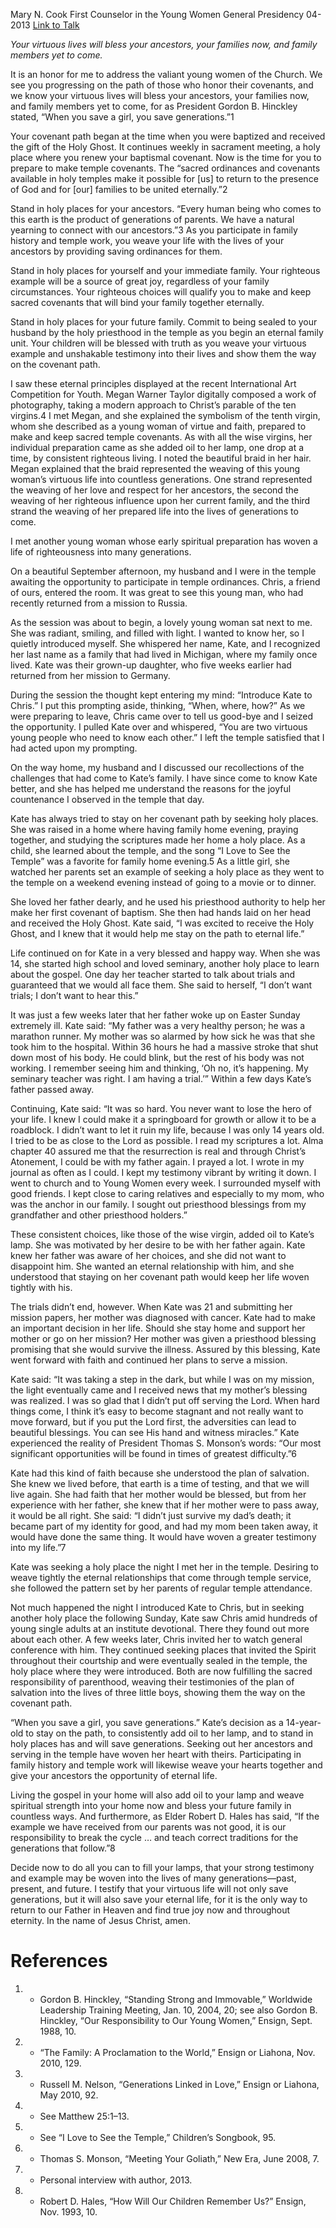 Mary N. Cook
First Counselor in the Young Women General Presidency
04-2013
[Link to Talk](https://www.churchofjesuschrist.org/study/general-conference/2013/04/when-you-save-a-girl-you-save-generations?lang=eng)

_Your virtuous lives will bless your ancestors, your families now, and family members yet to come._

It is an honor for me to address the valiant young women of the Church. We see you progressing on the path of those who honor their covenants, and we know your virtuous lives will bless your ancestors, your families now, and family members yet to come, for as President Gordon B. Hinckley stated, “When you save a girl, you save generations.”1

Your covenant path began at the time when you were baptized and received the gift of the Holy Ghost. It continues weekly in sacrament meeting, a holy place where you renew your baptismal covenant. Now is the time for you to prepare to make temple covenants. The “sacred ordinances and covenants available in holy temples make it possible for [us] to return to the presence of God and for [our] families to be united eternally.”2

Stand in holy places for your ancestors. “Every human being who comes to this earth is the product of generations of parents. We have a natural yearning to connect with our ancestors.”3 As you participate in family history and temple work, you weave your life with the lives of your ancestors by providing saving ordinances for them.

Stand in holy places for yourself and your immediate family. Your righteous example will be a source of great joy, regardless of your family circumstances. Your righteous choices will qualify you to make and keep sacred covenants that will bind your family together eternally.

Stand in holy places for your future family. Commit to being sealed to your husband by the holy priesthood in the temple as you begin an eternal family unit. Your children will be blessed with truth as you weave your virtuous example and unshakable testimony into their lives and show them the way on the covenant path.

I saw these eternal principles displayed at the recent International Art Competition for Youth. Megan Warner Taylor digitally composed a work of photography, taking a modern approach to Christ’s parable of the ten virgins.4 I met Megan, and she explained the symbolism of the tenth virgin, whom she described as a young woman of virtue and faith, prepared to make and keep sacred temple covenants. As with all the wise virgins, her individual preparation came as she added oil to her lamp, one drop at a time, by consistent righteous living. I noted the beautiful braid in her hair. Megan explained that the braid represented the weaving of this young woman’s virtuous life into countless generations. One strand represented the weaving of her love and respect for her ancestors, the second the weaving of her righteous influence upon her current family, and the third strand the weaving of her prepared life into the lives of generations to come.

I met another young woman whose early spiritual preparation has woven a life of righteousness into many generations.

On a beautiful September afternoon, my husband and I were in the temple awaiting the opportunity to participate in temple ordinances. Chris, a friend of ours, entered the room. It was great to see this young man, who had recently returned from a mission to Russia.

As the session was about to begin, a lovely young woman sat next to me. She was radiant, smiling, and filled with light. I wanted to know her, so I quietly introduced myself. She whispered her name, Kate, and I recognized her last name as a family that had lived in Michigan, where my family once lived. Kate was their grown-up daughter, who five weeks earlier had returned from her mission to Germany.

During the session the thought kept entering my mind: “Introduce Kate to Chris.” I put this prompting aside, thinking, “When, where, how?” As we were preparing to leave, Chris came over to tell us good-bye and I seized the opportunity. I pulled Kate over and whispered, “You are two virtuous young people who need to know each other.” I left the temple satisfied that I had acted upon my prompting.

On the way home, my husband and I discussed our recollections of the challenges that had come to Kate’s family. I have since come to know Kate better, and she has helped me understand the reasons for the joyful countenance I observed in the temple that day.

Kate has always tried to stay on her covenant path by seeking holy places. She was raised in a home where having family home evening, praying together, and studying the scriptures made her home a holy place. As a child, she learned about the temple, and the song “I Love to See the Temple” was a favorite for family home evening.5 As a little girl, she watched her parents set an example of seeking a holy place as they went to the temple on a weekend evening instead of going to a movie or to dinner.

She loved her father dearly, and he used his priesthood authority to help her make her first covenant of baptism. She then had hands laid on her head and received the Holy Ghost. Kate said, “I was excited to receive the Holy Ghost, and I knew that it would help me stay on the path to eternal life.”

Life continued on for Kate in a very blessed and happy way. When she was 14, she started high school and loved seminary, another holy place to learn about the gospel. One day her teacher started to talk about trials and guaranteed that we would all face them. She said to herself, “I don’t want trials; I don’t want to hear this.”

It was just a few weeks later that her father woke up on Easter Sunday extremely ill. Kate said: “My father was a very healthy person; he was a marathon runner. My mother was so alarmed by how sick he was that she took him to the hospital. Within 36 hours he had a massive stroke that shut down most of his body. He could blink, but the rest of his body was not working. I remember seeing him and thinking, ‘Oh no, it’s happening. My seminary teacher was right. I am having a trial.’” Within a few days Kate’s father passed away.

Continuing, Kate said: “It was so hard. You never want to lose the hero of your life. I knew I could make it a springboard for growth or allow it to be a roadblock. I didn’t want to let it ruin my life, because I was only 14 years old. I tried to be as close to the Lord as possible. I read my scriptures a lot. Alma chapter 40 assured me that the resurrection is real and through Christ’s Atonement, I could be with my father again. I prayed a lot. I wrote in my journal as often as I could. I kept my testimony vibrant by writing it down. I went to church and to Young Women every week. I surrounded myself with good friends. I kept close to caring relatives and especially to my mom, who was the anchor in our family. I sought out priesthood blessings from my grandfather and other priesthood holders.”



These consistent choices, like those of the wise virgin, added oil to Kate’s lamp. She was motivated by her desire to be with her father again. Kate knew her father was aware of her choices, and she did not want to disappoint him. She wanted an eternal relationship with him, and she understood that staying on her covenant path would keep her life woven tightly with his.

The trials didn’t end, however. When Kate was 21 and submitting her mission papers, her mother was diagnosed with cancer. Kate had to make an important decision in her life. Should she stay home and support her mother or go on her mission? Her mother was given a priesthood blessing promising that she would survive the illness. Assured by this blessing, Kate went forward with faith and continued her plans to serve a mission.

Kate said: “It was taking a step in the dark, but while I was on my mission, the light eventually came and I received news that my mother’s blessing was realized. I was so glad that I didn’t put off serving the Lord. When hard things come, I think it’s easy to become stagnant and not really want to move forward, but if you put the Lord first, the adversities can lead to beautiful blessings. You can see His hand and witness miracles.” Kate experienced the reality of President Thomas S. Monson’s words: “Our most significant opportunities will be found in times of greatest difficulty.”6

Kate had this kind of faith because she understood the plan of salvation. She knew we lived before, that earth is a time of testing, and that we will live again. She had faith that her mother would be blessed, but from her experience with her father, she knew that if her mother were to pass away, it would be all right. She said: “I didn’t just survive my dad’s death; it became part of my identity for good, and had my mom been taken away, it would have done the same thing. It would have woven a greater testimony into my life.”7

Kate was seeking a holy place the night I met her in the temple. Desiring to weave tightly the eternal relationships that come through temple service, she followed the pattern set by her parents of regular temple attendance.

Not much happened the night I introduced Kate to Chris, but in seeking another holy place the following Sunday, Kate saw Chris amid hundreds of young single adults at an institute devotional. There they found out more about each other. A few weeks later, Chris invited her to watch general conference with him. They continued seeking places that invited the Spirit throughout their courtship and were eventually sealed in the temple, the holy place where they were introduced. Both are now fulfilling the sacred responsibility of parenthood, weaving their testimonies of the plan of salvation into the lives of three little boys, showing them the way on the covenant path.

“When you save a girl, you save generations.” Kate’s decision as a 14-year-old to stay on the path, to consistently add oil to her lamp, and to stand in holy places has and will save generations. Seeking out her ancestors and serving in the temple have woven her heart with theirs. Participating in family history and temple work will likewise weave your hearts together and give your ancestors the opportunity of eternal life.

Living the gospel in your home will also add oil to your lamp and weave spiritual strength into your home now and bless your future family in countless ways. And furthermore, as Elder Robert D. Hales has said, “If the example we have received from our parents was not good, it is our responsibility to break the cycle … and teach correct traditions for the generations that follow.”8

Decide now to do all you can to fill your lamps, that your strong testimony and example may be woven into the lives of many generations—past, present, and future. I testify that your virtuous life will not only save generations, but it will also save your eternal life, for it is the only way to return to our Father in Heaven and find true joy now and throughout eternity. In the name of Jesus Christ, amen.

# References
1. - Gordon B. Hinckley, “Standing Strong and Immovable,” Worldwide Leadership Training Meeting, Jan. 10, 2004, 20; see also Gordon B. Hinckley, “Our Responsibility to Our Young Women,” Ensign, Sept. 1988, 10.
2. - “The Family: A Proclamation to the World,” Ensign or Liahona, Nov. 2010, 129.
3. - Russell M. Nelson, “Generations Linked in Love,” Ensign or Liahona, May 2010, 92.
4. - See Matthew 25:1–13.
5. - See “I Love to See the Temple,” Children’s Songbook, 95.
6. - Thomas S. Monson, “Meeting Your Goliath,” New Era, June 2008, 7.
7. - Personal interview with author, 2013.
8. - Robert D. Hales, “How Will Our Children Remember Us?” Ensign, Nov. 1993, 10.